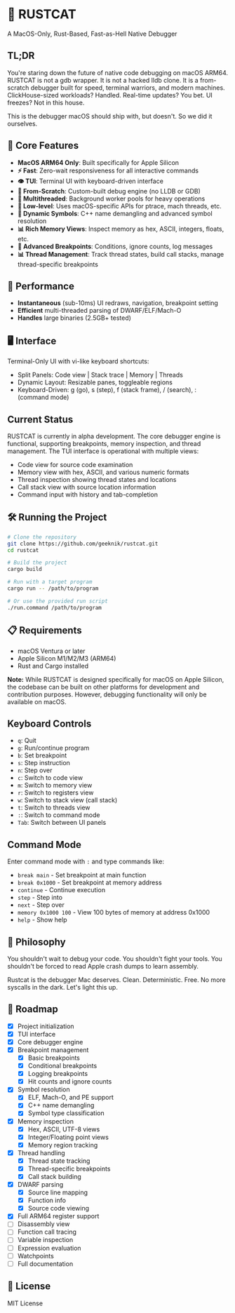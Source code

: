# 🧠 RUSTCAT

A MacOS-Only, Rust-Based, Fast-as-Hell Native Debugger

## TL;DR

You're staring down the future of native code debugging on macOS ARM64. RUSTCAT is not a gdb wrapper. It is not a hacked lldb clone. It is a from-scratch debugger built for speed, terminal warriors, and modern machines. ClickHouse-sized workloads? Handled. Real-time updates? You bet. UI freezes? Not in this house.

This is the debugger macOS should ship with, but doesn't. So we did it ourselves.

## 🧩 Core Features

- **MacOS ARM64 Only**: Built specifically for Apple Silicon
- **⚡ Fast**: Zero-wait responsiveness for all interactive commands
- **👁 TUI**: Terminal UI with keyboard-driven interface
- **🔬 From-Scratch**: Custom-built debug engine (no LLDB or GDB)
- **🧵 Multithreaded**: Background worker pools for heavy operations
- **🔧 Low-level**: Uses macOS-specific APIs for ptrace, mach threads, etc.
- **🔄 Dynamic Symbols**: C++ name demangling and advanced symbol resolution
- **📊 Rich Memory Views**: Inspect memory as hex, ASCII, integers, floats, etc.
- **🧵 Advanced Breakpoints**: Conditions, ignore counts, log messages
- **📊 Thread Management**: Track thread states, build call stacks, manage thread-specific breakpoints

## 🚀 Performance

- **Instantaneous** (sub-10ms) UI redraws, navigation, breakpoint setting
- **Efficient** multi-threaded parsing of DWARF/ELF/Mach-O
- **Handles** large binaries (2.5GB+ tested)

## 🖥 Interface

Terminal-Only UI with vi-like keyboard shortcuts:
- Split Panels: Code view | Stack trace | Memory | Threads
- Dynamic Layout: Resizable panes, toggleable regions
- Keyboard-Driven: g (go), s (step), f (stack frame), / (search), : (command mode)

## Current Status

RUSTCAT is currently in alpha development. The core debugger engine is functional, supporting breakpoints, memory inspection, and thread management. The TUI interface is operational with multiple views:

- Code view for source code examination
- Memory view with hex, ASCII, and various numeric formats
- Thread inspection showing thread states and locations
- Call stack view with source location information
- Command input with history and tab-completion

## 🛠 Running the Project

```bash
# Clone the repository
git clone https://github.com/geeknik/rustcat.git
cd rustcat

# Build the project
cargo build

# Run with a target program
cargo run -- /path/to/program

# Or use the provided run script
./run.command /path/to/program
```

## 📋 Requirements

- macOS Ventura or later
- Apple Silicon M1/M2/M3 (ARM64)
- Rust and Cargo installed

**Note:** While RUSTCAT is designed specifically for macOS on Apple Silicon, the codebase can be built on other platforms for development and contribution purposes. However, debugging functionality will only be available on macOS.

## Keyboard Controls

- `q`: Quit
- `g`: Run/continue program
- `b`: Set breakpoint
- `s`: Step instruction
- `n`: Step over
- `c`: Switch to code view
- `m`: Switch to memory view
- `r`: Switch to registers view
- `w`: Switch to stack view (call stack)
- `t`: Switch to threads view
- `:`: Switch to command mode
- `Tab`: Switch between UI panels

## Command Mode

Enter command mode with `:` and type commands like:
- `break main` - Set breakpoint at main function
- `break 0x1000` - Set breakpoint at memory address
- `continue` - Continue execution
- `step` - Step into
- `next` - Step over
- `memory 0x1000 100` - View 100 bytes of memory at address 0x1000
- `help` - Show help

## 🧬 Philosophy

You shouldn't wait to debug your code.
You shouldn't fight your tools.
You shouldn't be forced to read Apple crash dumps to learn assembly.

Rustcat is the debugger Mac deserves. Clean. Deterministic. Free.
No more syscalls in the dark. Let's light this up.

## 🔮 Roadmap

- [x] Project initialization
- [x] TUI interface
- [x] Core debugger engine
- [x] Breakpoint management
  - [x] Basic breakpoints
  - [x] Conditional breakpoints
  - [x] Logging breakpoints
  - [x] Hit counts and ignore counts
- [x] Symbol resolution
  - [x] ELF, Mach-O, and PE support
  - [x] C++ name demangling
  - [x] Symbol type classification
- [x] Memory inspection
  - [x] Hex, ASCII, UTF-8 views
  - [x] Integer/Floating point views
  - [x] Memory region tracking
- [x] Thread handling
  - [x] Thread state tracking
  - [x] Thread-specific breakpoints
  - [x] Call stack building
- [x] DWARF parsing
  - [x] Source line mapping
  - [x] Function info
  - [x] Source code viewing
- [x] Full ARM64 register support
- [ ] Disassembly view
- [ ] Function call tracing
- [ ] Variable inspection
- [ ] Expression evaluation
- [ ] Watchpoints
- [ ] Full documentation

## 📄 License

MIT License
